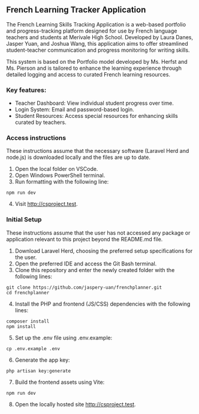 ## French Learning Tracker Application

The French Learning Skills Tracking Application is a web-based portfolio and progress-tracking platform designed for use by French language teachers and students at Merivale High School. Developed by Laura Danes, Jasper Yuan, and Joshua Wang, this application aims to offer streamlined student-teacher communication and progress monitoring for writing skills.

This system is based on the Portfolio model developed by Ms. Herfst and Ms. Pierson and is tailored to enhance the learning experience through detailed logging and access to curated French learning resources.

### Key features:
- Teacher Dashboard: View individual student progress over time.
- Login System: Email and password-based login.
- Student Resources: Access special resources for enhancing skills curated by teachers.

### Access instructions
These instructions assume that the necessary software (Laravel Herd and node.js) is downloaded locally and the files are up to date.
1. Open the local folder on VSCode. 
2. Open Windows PowerShell terminal.
3. Run formatting with the following line:
```
npm run dev
```
4. Visit http://csproject.test.

### Initial Setup
These instructions assume that the user has not accessed any package or application relevant to this project beyond the README.md file.
1. Download Laravel Herd, choosing the preferred setup specifications for the user.
2. Open the preferred IDE and access the Git Bash terminal.
3. Clone this repository and enter the newly created folder with the following lines:
```
git clone https://github.com/jaspery-uan/frenchplanner.git
cd frenchplanner
```
4. Install the PHP and frontend (JS/CSS) dependencies with the following lines:
```
composer install
npm install
```
5. Set up the .env file using .env.example:
```
cp .env.example .env
```
6. Generate the app key:
```
php artisan key:generate
```
7. Build the frontend assets using Vite:
```
npm run dev
```
8. Open the locally hosted site http://csproject.test.
